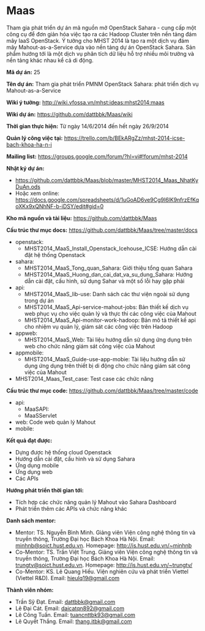 Maas
====

Tham gia phát triển dự án mã nguồn mở OpenStack Sahara - cung cấp một công cụ để đơn giản hóa việc tạo ra các Hadoop Cluster trên nền tảng đám mây IaaS OpenStack. Ý tưởng cho MHST 2014 là tạo ra một dịch vụ đám mây Mahout-as-a-Service dựa vào nền tảng dự án OpenStack Sahara.  Sản phẩm  hướng tới là một dịch vụ phân tích dữ liệu hỗ trợ nhiều môi trường và nền tảng khác nhau kể cả di động.

**Mã dự án:** 25

**Tên dự án:** Tham gia phát triển PMNM OpenStack Sahara: phát triển dịch vụ Mahout-as-a-Service

**Wiki ý tưởng:** http://wiki.vfossa.vn/mhst:ideas:mhst2014:maas

**Wiki dự án:** https://github.com/dattbbk/Maas/wiki

**Thời gian thực hiện:** Từ ngày 14/6/2014 đến hết ngày 26/9/2014

**Quản lý công việc tại:** https://trello.com/b/BEkARgZz/mhst-2014-icse-bach-khoa-ha-n-i

**Mailing list:** https://groups.google.com/forum/?hl=vi#!forum/mhst-2014

**Nhật ký dự án:** 
* https://github.com/dattbbk/Maas/blob/master/MHST2014_Maas_NhatKyDuAn.ods
* Hoặc xem online: https://docs.google.com/spreadsheets/d/1uGoAD6ve9Cg9I6lK9nfrzEfKqoXKx9xQNhNF-b-iDSY/edit#gid=0

**Kho mã nguồn và tài liệu:** https://github.com/dattbbk/Maas

**Cấu trúc thư mục docs:** https://github.com/dattbbk/Maas/tree/master/docs

* openstack: 
  - MHST2014_MaaS_Install_Openstack_Icehouse_ICSE: Hướng dẫn cài đặt hệ thống Openstack
* sahara: 
  - MHST2014_MaaS_Tong_quan_Sahara: Giới thiệu tổng quan Sahara
  - MHST2014_MaaS_Huong_dan_cai_dat_va_su_dung_Sahara: Hướng dẫn cài đặt, cấu hình, sử dụng Sahar và một số lỗi hay gặp phải
* api:
  - MHST2014_MaaS_lib-use: Danh sách các thư viện ngoài sử dụng trong dự án
  - MHST2014_MaaS_Api-service-mahout-jobs: Bản thiết kế dịch vụ web phục vụ cho việc quản lý và thực thi các công việc của Mahout
  - MHST2014_MaaS_Api-monitor-work-hadoop: Bản mô tả thiết kế api cho nhiệm vụ quản lý, giám sát các công việc trên Hadoop
* appweb:
  - MHST2014_MaaS_Web: Tài liệu hướng dẫn sử dụng ứng dụng trên web cho chức năng giám sát công việc của Mahout
* appmobile:
  - MHST2014_MaaS_Guide-use-app-mobie: Tài liệu hướng dẫn sử dụng ứng dụng trên thiết bị di động cho chức năng giám sát công việc của Mahout
* MHST2014_Maas_Test_case: Test case các chức năng

**Cấu trúc thư mục code:** https://github.com/dattbbk/Maas/tree/master/code

* api:
  - MaaSAPI:
  - MaaSServlet
* web: Code web quản lý Mahout
* mobile:


**Kết quả đạt được:**
* Dựng được hệ thống cloud Openstack
* Hướng dẫn cài đặt, cấu hình và sử dụng Sahara
* Ứng dụng mobile 
* Ứng dụng web
* Các APIs

**Hướng phát triển thời gian tới:**
* Tích hợp các chức năng quản lý Mahout vào Sahara Dashboard
* Phát triển thêm các APIs và chức năng khác

**Danh sách mentor:**
* Mentor: TS. Nguyễn Bình Minh. Giảng viên Viện công nghệ thông tin và truyền thông, Trường Đại học Bách Khoa Hà Nội. Email: minhnb@soict.hust.edu.vn. Homepage: http://is.hust.edu.vn/~minhnb
* Co-Mentor: TS. Trần Việt Trung. Giảng viên Viện công nghệ thông tin và truyền thông, Trường Đại học Bách Khoa Hà Nội. Email: trungtv@soict.hust.edu.vn. Homepage: http://is.hust.edu.vn/~trungtv/
* Co-Mentor: KS. Lê Quang Hiếu. Viện nghiên cứu và phát triển Viettel (Viettel R&D). Email: hieulq19@gmail.com

**Thành viên nhóm:**
* Trần Sỹ Đạt.			Email: dattbbk@gmail.com
* Lê Đại Cát.       Email: daicatqn892@gmail.com
* Lê Công Tuấn.     Email: tuancnttbk93@gmail.com
* Lê Quyết Thắng.   Email: thang.itbk@gmail.com

